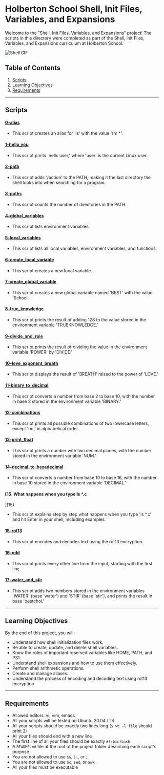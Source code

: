 # Holberton School Shell, Init Files, Variables, and Expansions

Welcome to the "Shell, Init Files, Variables, and Expansions" project! The scripts in this directory were completed as part of the Shell, Init Files, Variables, and Expansions curriculum at Holberton School.

![Shell GIF](https://media.giphy.com/media/fmkYSBlJt3XjNF6p9c/giphy.gif)

## Table of Contents

1. [Scripts](#scripts)
2. [Learning Objectives](#learning-objectives)
3. [Requirements](#requirements)

---

## Scripts

#### [0-alias](0-alias)

  - This script creates an alias for 'ls' with the value 'rm *'.

#### [1-hello_you](1-hello_you)

  - This script prints 'hello user,' where 'user' is the current Linux user.

#### [2-path](2-path)

  - This script adds '/action' to the PATH, making it the last directory the shell looks into when searching for a program.

#### [3-paths](3-paths)

  - This script counts the number of directories in the PATH.

#### [4-global_variables](4-global_variables)

  - This script lists environment variables.

#### [5-local_variables](5-local_variables)

  - This script lists all local variables, environment variables, and functions.

#### [6-create_local_variable](6-create_local_variable)

  - This script creates a new local variable.

#### [7-create_global_variable](7-create_global_variable)

  - This script creates a new global variable named 'BEST' with the value 'School.'

#### [8-true_knowledge](8-true_knowledge)

  - This script prints the result of adding 128 to the value stored in the environment variable 'TRUEKNOWLEDGE.'

#### [9-divide_and_rule](9-divide_and_rule)

  - This script prints the result of dividing the value in the environment variable 'POWER' by 'DIVIDE.'

#### [10-love_exponent_breath](10-love_exponent_breath)

  - This script displays the result of 'BREATH' raised to the power of 'LOVE.'

#### [11-binary_to_decimal](11-binary_to_decimal)

  - This script converts a number from base 2 to base 10, with the number in base 2 stored in the environment variable 'BINARY.'

#### [12-combinations](12-combinations)

  - This script prints all possible combinations of two lowercase letters, except 'oo,' in alphabetical order.

#### [13-print_float](13-print_float)

  - This script prints a number with two decimal places, with the number stored in the environment variable 'NUM.'

#### [14-decimal_to_hexadecimal](14-decimal_to_hexadecimal)

  - This script converts a number from base 10 to base 16, with the number in base 10 stored in the environment variable 'DECIMAL.'

#### [15. What happens when you type ls *.c
](15)

  - This script explains step by step what happens when you type 'ls *.c' and hit Enter in your shell, including examples.

#### [15-rot13](15-rot13)

  - This script encodes and decodes text using the rot13 encryption.

#### [16-odd](16-odd)

  - This script prints every other line from the input, starting with the first line.

#### [17-water_and_stir](17-water_and_stir)

  - This script adds two numbers stored in the environment variables 'WATER' (base 'water') and 'STIR' (base 'stir'), and prints the result in base 'bestchol.'

---

## Learning Objectives

By the end of this project, you will:

- Understand how shell initialization files work.
- Be able to create, update, and delete shell variables.
- Know the roles of important reserved variables like HOME, PATH, and PS1.
- Understand shell expansions and how to use them effectively.
- Perform shell arithmetic operations.
- Create and manage aliases.
- Understand the process of encoding and decoding text using rot13 encryption.

---

## Requirements

- Allowed editors: vi, vim, emacs
- All your scripts will be tested on Ubuntu 20.04 LTS
- All your scripts should be exactly two lines long (`$ wc -l file` should print 2)
- All your files should end with a new line
- The first line of all your files should be exactly `#!/bin/bash`
- A `README.md` file at the root of the project folder describing each script's purpose
- You are not allowed to use `&&`, `||`, or `;`
- You are not allowed to use `bc`, `sed`, or `awk`
- All your files must be executable
